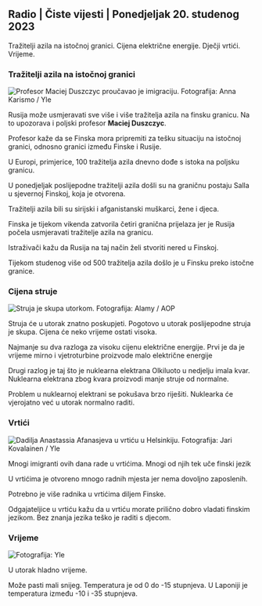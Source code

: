 ## Radio \| Čiste vijesti \| Ponedjeljak 20. studenog 2023

Tražitelji azila na istočnoj granici. Cijena električne energije. Dječji vrtići. Vrijeme.

### Tražitelji azila na istočnoj granici

![Profesor Maciej Duszczyc proučavao je imigraciju. Fotografija: Anna Karismo / Yle](https://images.cdn.yle.fi/image/upload/c_crop,h_2268,w_4028,x_0,y_0/ar_1.777777777777777,c_fill,g_faces,h_675,w_1200/dpr_1.0/q_auto:eco/f_auto/fl_lossy/v1700423531/39-1203119655a67178e33b)

Rusija može usmjeravati sve više i više tražitelja azila na finsku granicu. Na to upozorava i poljski profesor **Maciej Duszczyc**.

Profesor kaže da se Finska mora pripremiti za tešku situaciju na istočnoj granici, odnosno granici između Finske i Rusije.

U Europi, primjerice, 100 tražitelja azila dnevno dođe s istoka na poljsku granicu.

U ponedjeljak poslijepodne tražitelji azila došli su na graničnu postaju Salla u sjevernoj Finskoj, koja je otvorena.

Tražitelji azila bili su sirijski i afganistanski muškarci, žene i djeca.

Finska je tijekom vikenda zatvorila četiri granična prijelaza jer je Rusija počela usmjeravati tražitelje azila na granicu.

Istraživači kažu da Rusija na taj način želi stvoriti nered u Finskoj.

Tijekom studenog više od 500 tražitelja azila došlo je u Finsku preko istočne granice.

### Cijena struje

![Struja je skupa utorkom. Fotografija: Alamy / AOP](https://images.cdn.yle.fi/image/upload/c_crop,h_3375,w_6000,x_0,y_467/ar_1.777777777777777,c_fill,g_faces,h_675,w_1200/dpr_1.0/q_auto:eco/f_auto/fl_lossy/v1691842960/39-106121063c8f48238bcf)

Struja će u utorak znatno poskupjeti. Pogotovo u utorak poslijepodne struja je skupa. Cijena će neko vrijeme ostati visoka.

Najmanje su dva razloga za visoku cijenu električne energije. Prvi je da je vrijeme mirno i vjetroturbine proizvode malo električne energije

Drugi razlog je taj što je nuklearna elektrana Olkiluoto u nedjelju imala kvar. Nuklearna elektrana zbog kvara proizvodi manje struje od normalne.

Problem u nuklearnoj elektrani se pokušava brzo riješiti. Nuklearka će vjerojatno već u utorak normalno raditi.

### Vrtići

![Dadilja Anastassia Afanasjeva u vrtiću u Helsinkiju. Fotografija: Jari Kovalainen / Yle](https://images.cdn.yle.fi/image/upload/c_crop,h_3375,w_6000,x_0,y_134/ar_1.7777777777777777,c_fill,g_faces,h_675,w_1200/dpr_1.0/q_auto:eco/f_auto/fl_lossy/v1700133967/39-12015336555f596ca4eb)

Mnogi imigranti ovih dana rade u vrtićima. Mnogi od njih tek uče finski jezik

U vrtićima je otvoreno mnogo radnih mjesta jer nema dovoljno zaposlenih.

Potrebno je više radnika u vrtićima diljem Finske.

Odgajateljice u vrtiću kažu da u vrtiću morate prilično dobro vladati finskim jezikom. Bez znanja jezika teško je raditi s djecom.

### Vrijeme

![ Fotografija: Yle](https://images.cdn.yle.fi/image/upload/c_crop,h_1080,w_1919,x_0,y_0/ar_1.7777777777777777,c_fill,g_faces,h_675,w_1200/dpr_1.0/q_auto:eco/f_auto/fl_lossy/v1700492173/39-1203681655b7364e6c83)

U utorak hladno vrijeme.

Može pasti mali snijeg. Temperatura je od 0 do -15 stupnjeva. U Laponiji je temperatura između -10 i -35 stupnjeva.